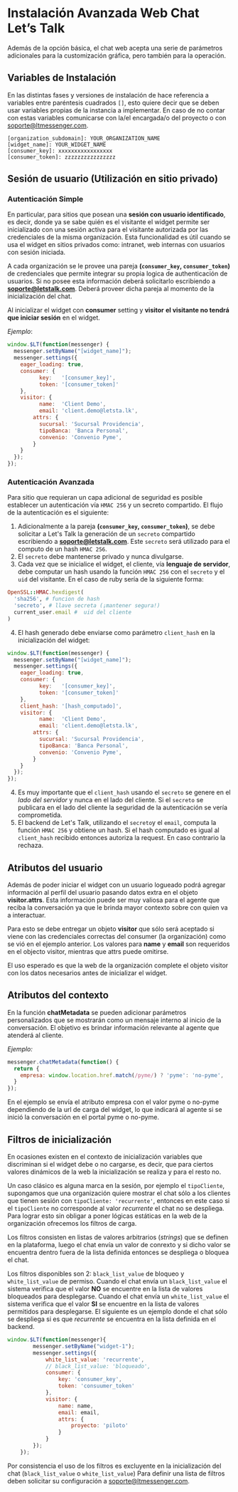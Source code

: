 # Instalación Avanzada Web Chat Let’s Talk

Además de la opción básica, el chat web acepta una serie de parámetros adicionales para la customización gráfica, pero también para la operación.

## Variables de Instalación
En las distintas fases y versiones de instalación de hace referencia a variables entre paréntesis cuadrados `[]`, esto quiere decir que se deben usar variables propias de la instancia a implementar. En caso de no contar con estas variables comunicarse con la/el encargada/o del proyecto o con soporte@ltmessenger.com.

```
[organization_subdomain]: YOUR_ORGANIZATION_NAME
[widget_name]: YOUR_WIDGET_NAME
[consumer_key]: xxxxxxxxxxxxxxxxx
[consumer_token]: zzzzzzzzzzzzzzzz
```

## Sesión de usuario (Utilización en sitio privado)

### Autenticación Simple

En particular, para sitios que posean una **sesión con usuario identificado**, es decir, donde ya se sabe quién es el visitante el widget permite ser inicializado con una sesión activa para el visitante autorizada por las credenciales de la misma organización. Esta funcionalidad es útil cuando se usa el widget en sitios privados como: intranet, web internas con usuarios con sesión iniciada.

A cada organización se le provee una pareja **(`consumer_key`, `consumer_token`)** de credenciales que permite integrar su propia logica de authenticación de usuarios. Si no posee esta información deberá solicitarlo escribiendo a **soporte@letstalk.com**.
Deberá proveer dicha pareja al momento de la inicialización del chat.

Al inicializar el widget con **consumer** setting y **visitor** **el visitante no tendrá que iniciar sesión** en el widget.

*Ejemplo*:

```javascript
window.$LT(function(messenger) {
  messenger.setByName("[widget_name]");
  messenger.settings({
  	eager_loading: true,
  	consumer: {
    	  key:   '[consumer_key]',
    	  token: '[consumer_token]'
  	},
  	visitor: {
    	  name:  'Client Demo',
    	  email: 'client.demo@letsta.lk',
      	attrs: {
          sucursal: 'Sucursal Providencia',
          tipoBanca: 'Banca Personal',
          convenio: 'Convenio Pyme',
      	}
  	}
  });
});
```

### Autenticación Avanzada

Para sitio que requieran un capa adicional de seguridad es posible establecer un autenticación vía `HMAC 256` y un secreto compartido. El flujo de la autenticación es el siguiente:

1. Adicionalmente a la pareja **(`consumer_key`, `consumer_token`)**, se  debe solicitar a Let's Talk la generación de un `secreto`  compartido escribiendo a  **soporte@letstalk.com**. Este `secreto` será utilizado para el computo de un hash `HMAC 256`.
2. El `secreto` debe mantenerse privado y nunca divulgarse.
3. Cada vez que se inicialice el widget, el cliente, vía **lenguaje de servidor**, debe computar un hash usando la función `HMAC 256` con el `secreto` y el `uid` del visitante. 
En el caso de ruby sería de la siguiente forma:
```ruby
OpenSSL::HMAC.hexdigest(
  'sha256', # funcion de hash
  'secreto', # llave secreta (¡mantener segura!)
  current_user.email #  uid del cliente
)
```
4. El hash generado debe enviarse como parámetro `client_hash` en la inicialización del widget:

```javascript
window.$LT(function(messenger) {
  messenger.setByName("[widget_name]");
  messenger.settings({
  	eager_loading: true,
  	consumer: {
    	  key:   '[consumer_key]',
    	  token: '[consumer_token]'
  	},
    client_hash: '[hash_computado]',
  	visitor: {
    	  name:  'Client Demo',
    	  email: 'client.demo@letsta.lk',
      	attrs: {
          sucursal: 'Sucursal Providencia',
          tipoBanca: 'Banca Personal',
          convenio: 'Convenio Pyme',
      	}
  	}
  });
});
```
4. Es muy importante que el `client_hash` usando el `secreto` se genere en el *lado del servidor* y nunca en el lado del cliente. Si el `secreto` se publicara en el lado del cliente la seguridad de la autenticación se vería comprometida.
6. El backend de Let's Talk, utilizando el `secreto`y el `email`, computa la función `HMAC 256` y obtiene un hash. Si el hash computado es igual al `client_hash` recibido entonces autoriza la request. En caso contrario la rechaza.

## Atributos del usuario

Además de poder iniciar el widget con un usuario logueado podrá agregar información al perfil del usuario pasando datos extra en el objeto **visitor.attrs**. Esta información puede ser muy valiosa para el agente que reciba la conversación ya que le brinda mayor contexto sobre con quien va a interactuar.

Para esto se debe entregar un objeto **visitor** que sólo será aceptado si viene con las credenciales correctas del consumer (la organización) como se vió en el ejemplo anterior.
Los valores para **name** y **email** son requeridos en el objecto visitor, mientras que attrs puede omitirse.

El uso esperado es que la web de la organización complete el objeto visitor con los datos necesarios antes de inicializar el widget.

## Atributos del contexto

En la función **chatMetadata** se pueden adicionar parámetros personalizados que se mostrarán como un mensaje interno al inicio de la conversación. El objetivo es brindar información relevante al agente que atenderá al cliente.

*Ejemplo:*

```javascript
messenger.chatMetadata(function() {
  return {
    empresa: window.location.href.match(/pyme/) ? 'pyme': 'no-pyme',
  }
});
```
En el ejemplo se envía el atributo empresa con el valor pyme o no-pyme dependiendo de la url de carga del widget, lo que indicará al agente si se inició la conversación en el portal pyme o no-pyme.

## Filtros de inicialización

En ocasiones existen en el contexto de inicialización variables que discriminan si el widget debe o no cargarse, es decir, que para ciertos valores dinámicos de la web la inicialización se realiza y para el resto no.

Un caso clásico es alguna marca en la sesión, por ejemplo el `tipoCliente`, supongamos que una organización quiere mostrar el chat sólo a los clientes que tienen sesión con `tipoCliente: 'recurrente'`, entonces en este caso si el `tipoCliente` no corresponde al valor _recurrente_ el chat no se despliega. Para lograr esto sin obligar a poner lógicas estáticas en la web de la organización ofrecemos los filtros de carga.

Los filtros consisten en listas de valores arbitrarios (_strings_) que se definen en la plataforma, luego el chat envía un valor de conrexto  y si dicho valor se encuentra dentro fuera de la lista definida entonces se despliega o bloquea el chat.

Los filtros disponibles son 2: `black_list_value` de bloqueo y `white_list_value` de permiso. 
Cuando el chat envía un `black_list_value` el sistema verifica que el valor **NO** se encuentre en la lista de valores bloqueados para desplegarse. Cuando el chat envía un `white_list_value` el sistema verifica que el valor **SI** se encuentre en la lista de valores permitidos para desplegarse.
El siguiente es un ejemplo donde el chat sólo se despliega si es que _recurrente_ se encuentra en la lista definida en el backend.

```javascript
window.$LT(function(messenger){
        messenger.setByName("widget-1");
        messenger.settings({
            white_list_value: 'recurrente',
            // black_list_value: 'bloqueado',
            consumer: {
                key: 'consumer_key',
                token: 'consuumer_token'
            },
            visitor: {
                name: name,
                email: email,
                attrs: {
                    proyecto: 'piloto'
                }
            }
        });
    });
```

Por consistencia el uso de los filtros es excluyente en la inicialización del chat (`black_list_value` o `white_list_value`)
Para definir una lista de filtros deben solicitar su configuración a soporte@ltmessenger.com.
